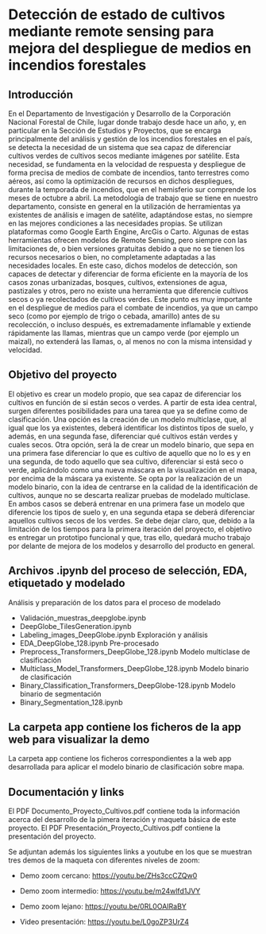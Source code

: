 # Detección de estado de cultivos mediante remote sensing para mejora del despliegue de medios en incendios forestales

## Introducción
En el Departamento de Investigación y Desarrollo de la Corporación Nacional Forestal de Chile, lugar donde trabajo desde hace un año, y, en particular en la Sección de Estudios y Proyectos, que se encarga principalmente del análisis y gestión de los incendios forestales en el país, se detecta la necesidad de un sistema que sea capaz de diferenciar cultivos verdes de cultivos secos mediante imágenes por satélite. 
Esta necesidad, se fundamenta en la velocidad de respuesta y despliegue de forma precisa de medios de combate de incendios, tanto terrestres como aéreos, así como la optimización de recursos en dichos despliegues, durante la temporada de incendios, que en el hemisferio sur comprende los meses de octubre a abril.
La metodología de trabajo que se tiene en nuestro departamento, consiste en general en la utilización de herramientas ya existentes de análisis e imagen de satélite, adaptándose estas, no siempre en las mejores condiciones a las necesidades propias. Se utilizan plataformas como Google Earth Engine, ArcGis o Carto. Algunas de estas herramientas ofrecen modelos de Remote Sensing, pero siempre con las limitaciones de, o bien versiones gratuitas debido a que no se tienen los recursos necesarios o bien, no completamente adaptadas a las necesidades locales. 
En este caso, dichos modelos de detección, son capaces de detectar y diferenciar de forma eficiente en la mayoría de los casos zonas urbanizadas, bosques, cultivos, extensiones de agua, pastizales y otros, pero no existe una herramienta que diferencie cultivos secos o ya recolectados de cultivos verdes.
Este punto es muy importante en el despliegue de medios para el combate de incendios, ya que un campo seco (como por ejemplo de trigo o cebada, amarillo) antes de su recolección, o incluso después, es extremadamente inflamable y extiende rápidamente las llamas, mientras que un campo verde (por ejemplo un maizal), no extenderá las llamas, o, al menos no con la misma intensidad y velocidad. 

## Objetivo del proyecto

El objetivo es crear un modelo propio, que sea capaz de diferenciar los cultivos en función de si están secos o verdes.
A partir de esta idea central, surgen diferentes posibilidades para una tarea que ya se define como de clasificación. Una opción es la creación de un modelo multiclase, que, al igual que los ya existentes, deberá identificar los distintos tipos de suelo, y además, en una segunda fase, diferenciar qué cultivos están verdes y cuales secos. Otra opción, será la de crear un modelo binario, que sepa en una primera fase diferenciar lo que es cultivo de aquello que no lo es y en una segunda, de todo aquello que sea cultivo, diferenciar si está seco o verde, aplicándolo  como una nueva máscara en la visualización en el mapa, por encima de la máscara ya existente.
Se opta por la realización de un modelo binario, con la idea de centrarse en la calidad de la identificación de cultivos, aunque no se descarta realizar pruebas de modelado multiclase.
En ambos casos se deberá entrenar en una primera fase un modelo que diferencie los tipos de suelo y, en una segunda etapa se deberá diferenciar aquellos cultivos secos de los verdes. 
Se debe dejar claro, que, debido a la limitación de los tiempos para la primera iteración del proyecto, el objetivo es entregar un prototipo funcional y que, tras ello, quedará mucho trabajo por delante de mejora de los modelos  y desarrollo del  producto en general.

## Archivos .ipynb del proceso de selección, EDA, etiquetado y modelado


Análisis y preparación de los datos para el proceso de modelado
- Validación_muestras_deepglobe.ipynb
- DeepGlobe_TilesGeneration.ipynb
- Labeling_images_DeepGlobe.ipynb
Exploración y análisis
- EDA_DeepGlobe_128.ipynb
Pre-procesado
- Preprocess_Transformers_DeepGlobe_128.ipynb
Modelo multiclase de clasificación
- Multiclass_Model_Transformers_DeepGlobe_128.ipynb
Modelo binario de clasificación
- Binary_Classification_Transformers_DeepGlobe-128.ipynb
Modelo binario de segmentación
- Binary_Segmentation_128.ipynb

## La carpeta app contiene los ficheros de la app web para visualizar la demo

La carpeta app contiene los ficheros correspondientes a la web app desarrollada para aplicar el modelo binario de clasificación sobre mapa.

## Documentación y links
El PDF Documento_Proyecto_Cultivos.pdf contiene toda la información acerca del desarrollo de la pimera iteración y maqueta básica de este proyecto.
El PDF Presentación_Proyecto_Cultivos.pdf contiene la presentación del proyecto.

Se adjuntan además los siguientes links a youtube en los que se muestran tres demos de la maqueta con diferentes niveles de zoom:
- Demo zoom cercano: https://youtu.be/ZHs3ccCZQw0
- Demo zoom intermedio: https://youtu.be/m24wlfd1JVY
- Demo zoom lejano: https://youtu.be/0RL0OAIRaBY

- Video presentación: https://youtu.be/L0goZP3UrZ4


